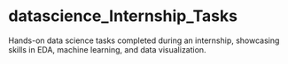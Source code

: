 # datascience_Internship_Tasks
Hands-on data science tasks completed during an internship, showcasing skills in EDA, machine learning, and data visualization.
